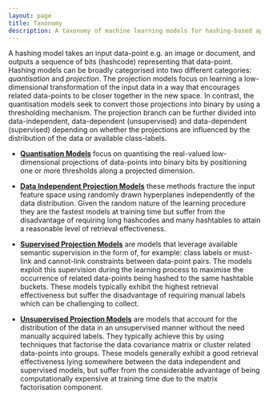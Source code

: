 ```yaml
---
layout: page
title: Taxonomy
description: A taxonomy of machine learning models for hashing-based approximate nearest neighbour search.
---
```

A hashing model takes an input data-point e.g. an image or document, and outputs a sequence of bits (hashcode) representing that data-point. Hashing models can be broadly categorised into two different categories: *quantisation* and *projection*. The projection models focus on learning a low-dimensional transformation of the input data in a way that encourages related data-points to be closer together in the new space. In contrast, the quantisation models seek to convert those projections into binary by using a thresholding mechanism. The projection branch can be further divided into data-independent, data-dependent (unsupervised) and data-dependent (supervised) depending on whether the projections are influenced by the distribution of the data or available class-labels.

 * [**Quantisation Models**](quantisation.html) focus on quantising the real-valued low-dimensional projections of data-points into binary bits by positioning one or more thresholds along a projected dimension.
 
 * [**Data Independent Projection Models**](independent.html) these methods fracture the input feature space using randomly drawn hyperplanes independently of the data distribution. Given the random nature of the learning procedure they are the fastest models at training time but suffer from the disadvantage of requiring long hashcodes and many hashtables to attain a reasonable level of retrieval effectiveness.
 
 * [**Supervised Projection Models**](supervised.html) are models that leverage available semantic supervision in the form of, for example: class labels or must-link and cannot-link constraints between data-point pairs. The models exploit this supervision during the learning process to maximise the occurrence of related data-points being hashed to the same hashtable buckets. These models typically exhibit the highest retrieval effectiveness but suffer the disadvantage of requiring manual labels which can be challenging to collect.

 * [**Unsupervised Projection Models**](unsupervised.html) are models that account for the distribution of the data in an unsupervised manner without the need manually acquired labels. They typically achieve this by using techniques that factorise the data covariance matrix or cluster related data-points into groups. These models generally exhibit a good retrieval effectiveness lying somewhere between the data independent and supervised models, but suffer from the considerable advantage of being computationally expensive at training time due to the matrix factorisation component.
